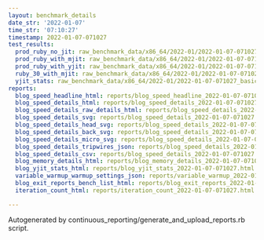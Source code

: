```yaml
---
layout: benchmark_details
date_str: '2022-01-07'
time_str: '07:10:27'
timestamp: 2022-01-07-071027
test_results:
  prod_ruby_no_jit: raw_benchmark_data/x86_64/2022-01/2022-01-07-071027_basic_benchmark_prod_ruby_no_jit.json
  prod_ruby_with_mjit: raw_benchmark_data/x86_64/2022-01/2022-01-07-071027_basic_benchmark_prod_ruby_with_mjit.json
  prod_ruby_with_yjit: raw_benchmark_data/x86_64/2022-01/2022-01-07-071027_basic_benchmark_prod_ruby_with_yjit.json
  ruby_30_with_mjit: raw_benchmark_data/x86_64/2022-01/2022-01-07-071027_basic_benchmark_ruby_30_with_mjit.json
  yjit_stats: raw_benchmark_data/x86_64/2022-01/2022-01-07-071027_basic_benchmark_yjit_stats.json
reports:
  blog_speed_headline_html: reports/blog_speed_headline_2022-01-07-071027.html
  blog_speed_details_html: reports/blog_speed_details_2022-01-07-071027.html
  blog_speed_details_raw_details_html: reports/blog_speed_details_2022-01-07-071027.raw_details.html
  blog_speed_details_svg: reports/blog_speed_details_2022-01-07-071027.svg
  blog_speed_details_head_svg: reports/blog_speed_details_2022-01-07-071027.head.svg
  blog_speed_details_back_svg: reports/blog_speed_details_2022-01-07-071027.back.svg
  blog_speed_details_micro_svg: reports/blog_speed_details_2022-01-07-071027.micro.svg
  blog_speed_details_tripwires_json: reports/blog_speed_details_2022-01-07-071027.tripwires.json
  blog_speed_details_csv: reports/blog_speed_details_2022-01-07-071027.csv
  blog_memory_details_html: reports/blog_memory_details_2022-01-07-071027.html
  blog_yjit_stats_html: reports/blog_yjit_stats_2022-01-07-071027.html
  variable_warmup_warmup_settings_json: reports/variable_warmup_2022-01-07-071027.warmup_settings.json
  blog_exit_reports_bench_list_html: reports/blog_exit_reports_2022-01-07-071027.bench_list.html
  iteration_count_html: reports/iteration_count_2022-01-07-071027.html

---
```

Autogenerated by continuous_reporting/generate_and_upload_reports.rb script.
